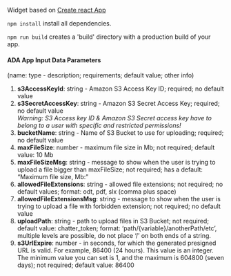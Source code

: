 Widget based on [Create react App](https://create-react-app.dev/)

`npm install` install all dependencies.

`npm run build` creates a 'build' directory with a production build of your app.

#### ADA App Input Data Parameters
(name: type - description; requirements; default value; other info)
1.  **s3AccessKeyId**: string - Amazon S3 Access Key ID; required; no default value
2.  **s3SecretAccessKey**: string - Amazon S3 Secret Access Key; required; no default value  
    *Warning: S3 Access key ID & Amazon S3 Secret access key have to belong to a user with specific and restricted permissions!*
3.  **bucketName**: string - Name of S3 Bucket to use for uploading; required; no default value
4.  **maxFileSize**: number - maximum file size in Mb; not required; default value: 10 Mb
5.  **maxFileSizeMsg**: string - message to show when the user is trying to upload a file bigger than maxFileSize; not required; has a default: “Maximum file size, Mb:”
6.  **allowedFileExtensions**: string - allowed file extensions; not required; no default values; format: odt, pdf, slx (comma plus space)
7.  **allowedFileExtensionsMsg**: string - message to show when the user is trying to upload a file with forbidden extension; not required; no default value
8.  **uploadPath**: string - path to upload files in S3 Bucket; not required; default value: chatter_token; format: ‘path/{variable}/anotherPath/etc’, multiple levels are possible, do not place ‘/’ on both ends of a string.
9.  **s3UrlExpire**: number - in seconds, for which the generated presigned URL is valid. For example, 86400 (24 hours). This value is an integer. The minimum value you can set is 1, and the maximum is 604800 (seven days); not required; default value: 86400
